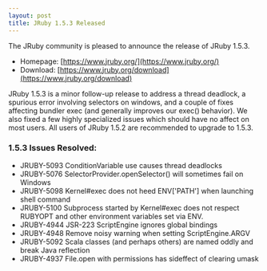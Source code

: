 ```yaml
---
layout: post
title: JRuby 1.5.3 Released
---
```

The JRuby community is pleased to announce the release of JRuby 1.5.3.

- Homepage: [https://www.jruby.org/](https://www.jruby.org/)
- Download: [https://www.jruby.org/download](https://www.jruby.org/download)

JRuby 1.5.3 is a minor follow-up release to address a thread deadlock, a spurious error involving selectors on windows, and a couple of fixes affecting bundler exec (and generally improves our exec() behavior).  We also fixed a few highly specialized issues which should have no affect on most users.  All users of JRuby 1.5.2 are recommended to upgrade to 1.5.3.

### 1.5.3 Issues Resolved:

- JRUBY-5093 ConditionVariable use causes thread deadlocks	
- JRUBY-5076 SelectorProvider.openSelector() will sometimes fail on Windows
- JRUBY-5098 Kernel#exec does not heed ENV\[\'PATH\'\] when launching shell command
- JRUBY-5100 Subprocess started by Kernel#exec does not respect RUBYOPT and other environment variables set via ENV.
- JRUBY-4944 JSR-223 ScriptEngine ignores global bindings
- JRUBY-4948 Remove noisy warning when setting ScriptEngine.ARGV
- JRUBY-5092 Scala classes (and perhaps others) are named oddly and break Java reflection
- JRUBY-4937 File.open with permissions has sideffect of clearing umask
